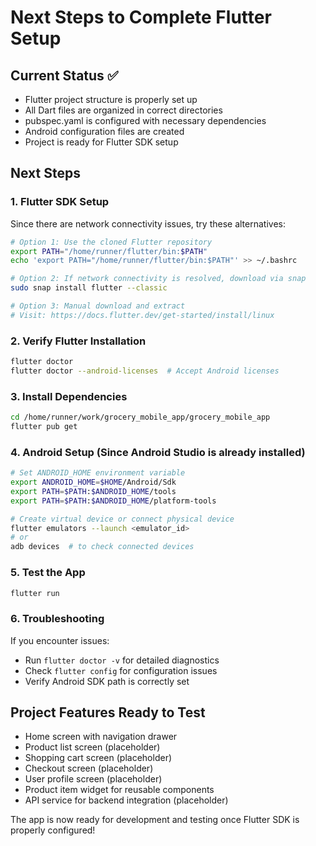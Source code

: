 # Next Steps to Complete Flutter Setup

## Current Status ✅
- Flutter project structure is properly set up
- All Dart files are organized in correct directories
- pubspec.yaml is configured with necessary dependencies
- Android configuration files are created
- Project is ready for Flutter SDK setup

## Next Steps

### 1. Flutter SDK Setup
Since there are network connectivity issues, try these alternatives:
```bash
# Option 1: Use the cloned Flutter repository
export PATH="/home/runner/flutter/bin:$PATH"
echo 'export PATH="/home/runner/flutter/bin:$PATH"' >> ~/.bashrc

# Option 2: If network connectivity is resolved, download via snap
sudo snap install flutter --classic

# Option 3: Manual download and extract
# Visit: https://docs.flutter.dev/get-started/install/linux
```

### 2. Verify Flutter Installation
```bash
flutter doctor
flutter doctor --android-licenses  # Accept Android licenses
```

### 3. Install Dependencies
```bash
cd /home/runner/work/grocery_mobile_app/grocery_mobile_app
flutter pub get
```

### 4. Android Setup (Since Android Studio is already installed)
```bash
# Set ANDROID_HOME environment variable
export ANDROID_HOME=$HOME/Android/Sdk
export PATH=$PATH:$ANDROID_HOME/tools
export PATH=$PATH:$ANDROID_HOME/platform-tools

# Create virtual device or connect physical device
flutter emulators --launch <emulator_id>
# or
adb devices  # to check connected devices
```

### 5. Test the App
```bash
flutter run
```

### 6. Troubleshooting
If you encounter issues:
- Run `flutter doctor -v` for detailed diagnostics
- Check `flutter config` for configuration issues
- Verify Android SDK path is correctly set

## Project Features Ready to Test
- Home screen with navigation drawer
- Product list screen (placeholder)
- Shopping cart screen (placeholder) 
- Checkout screen (placeholder)
- User profile screen (placeholder)
- Product item widget for reusable components
- API service for backend integration (placeholder)

The app is now ready for development and testing once Flutter SDK is properly configured!